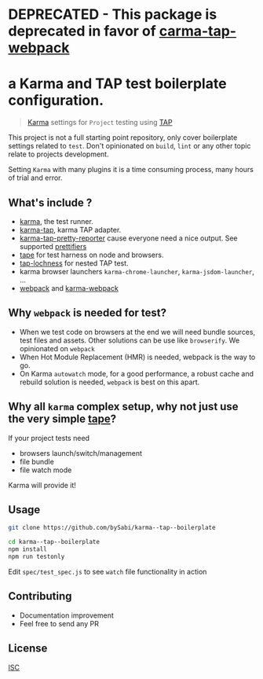 # DEPRECATED - This package is deprecated in favor of [carma-tap-webpack](https://github.com/bySabi/carma-tap-webpack)

# a Karma and TAP test boilerplate configuration.

> [Karma][karma] settings for `Project` testing using [TAP][tap]

[karma]: http://karma-runner.github.io/1.0/index.html
[tap]: https://testanything.org/

This project is not a full starting point repository, only cover boilerplate settings related to `test`. Don't opinionated on `build`, `lint` or any other topic relate to projects development.

Setting `Karma` with many plugins it is a time consuming process, many hours of trial and error.

## What's include ?
* [karma][karma], the test runner.
* [karma-tap](https://github.com/tmcw-up-for-adoption/karma-tap), karma TAP adapter.
* [karma-tap-pretty-reporter](https://github.com/bySabi/karma-tap-pretty-reporter) cause everyone need a nice output. See supported [prettifiers](https://github.com/bySabi/karma-tap-pretty-reporter#supported-prettifiers)
* [tape](https://github.com/substack/tape) for test harness on node and browsers.
* [tap-lochness](https://github.com/bySabi/tap-lochnest) for nested TAP test.
* karma browser launchers `karma-chrome-launcher`, `karma-jsdom-launcher`, ...
* [webpack](https://webpack.github.io/) and [karma-webpack](https://github.com/webpack/karma-webpack)

## Why `webpack` is needed for test?
* When we test code on browsers at the end we will need bundle sources, test files and assets. Other solutions can be use like `browserify`. We opinionated on `webpack`
* When Hot Module Replacement (HMR) is needed, webpack is the way to go.
* On Karma `autowatch` mode, for a good performance, a robust cache and rebuild solution is needed, `webpack` is best on this apart.

## Why all `karma` complex setup, why not just use the very simple [tape](https://github.com/substack/tape)?
If your project tests need
* browsers launch/switch/management
* file bundle
* file watch mode

Karma will provide it!

## Usage

```bash
git clone https://github.com/bySabi/karma--tap--boilerplate

cd karma--tap--boilerplate
npm install
npm run testonly
```
Edit `spec/test_spec.js` to see `watch` file functionality in action

## Contributing

* Documentation improvement
* Feel free to send any PR

## License

[ISC][isc-license]

[isc-license]:./LICENSE
